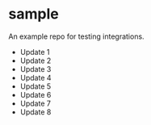 # sample
An example repo for testing integrations.

* Update 1
* Update 2
* Update 3
* Update 4
* Update 5
* Update 6
* Update 7
* Update 8
